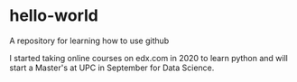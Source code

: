 # hello-world
A repository for learning how to use github

I started taking online courses on edx.com in 2020 to learn python and will start a Master's at UPC in September for Data Science.

